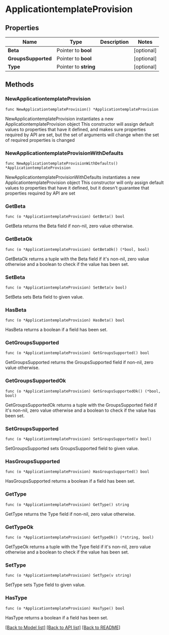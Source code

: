 # ApplicationtemplateProvision

## Properties

Name | Type | Description | Notes
------------ | ------------- | ------------- | -------------
**Beta** | Pointer to **bool** |  | [optional] 
**GroupsSupported** | Pointer to **bool** |  | [optional] 
**Type** | Pointer to **string** |  | [optional] 

## Methods

### NewApplicationtemplateProvision

`func NewApplicationtemplateProvision() *ApplicationtemplateProvision`

NewApplicationtemplateProvision instantiates a new ApplicationtemplateProvision object
This constructor will assign default values to properties that have it defined,
and makes sure properties required by API are set, but the set of arguments
will change when the set of required properties is changed

### NewApplicationtemplateProvisionWithDefaults

`func NewApplicationtemplateProvisionWithDefaults() *ApplicationtemplateProvision`

NewApplicationtemplateProvisionWithDefaults instantiates a new ApplicationtemplateProvision object
This constructor will only assign default values to properties that have it defined,
but it doesn't guarantee that properties required by API are set

### GetBeta

`func (o *ApplicationtemplateProvision) GetBeta() bool`

GetBeta returns the Beta field if non-nil, zero value otherwise.

### GetBetaOk

`func (o *ApplicationtemplateProvision) GetBetaOk() (*bool, bool)`

GetBetaOk returns a tuple with the Beta field if it's non-nil, zero value otherwise
and a boolean to check if the value has been set.

### SetBeta

`func (o *ApplicationtemplateProvision) SetBeta(v bool)`

SetBeta sets Beta field to given value.

### HasBeta

`func (o *ApplicationtemplateProvision) HasBeta() bool`

HasBeta returns a boolean if a field has been set.

### GetGroupsSupported

`func (o *ApplicationtemplateProvision) GetGroupsSupported() bool`

GetGroupsSupported returns the GroupsSupported field if non-nil, zero value otherwise.

### GetGroupsSupportedOk

`func (o *ApplicationtemplateProvision) GetGroupsSupportedOk() (*bool, bool)`

GetGroupsSupportedOk returns a tuple with the GroupsSupported field if it's non-nil, zero value otherwise
and a boolean to check if the value has been set.

### SetGroupsSupported

`func (o *ApplicationtemplateProvision) SetGroupsSupported(v bool)`

SetGroupsSupported sets GroupsSupported field to given value.

### HasGroupsSupported

`func (o *ApplicationtemplateProvision) HasGroupsSupported() bool`

HasGroupsSupported returns a boolean if a field has been set.

### GetType

`func (o *ApplicationtemplateProvision) GetType() string`

GetType returns the Type field if non-nil, zero value otherwise.

### GetTypeOk

`func (o *ApplicationtemplateProvision) GetTypeOk() (*string, bool)`

GetTypeOk returns a tuple with the Type field if it's non-nil, zero value otherwise
and a boolean to check if the value has been set.

### SetType

`func (o *ApplicationtemplateProvision) SetType(v string)`

SetType sets Type field to given value.

### HasType

`func (o *ApplicationtemplateProvision) HasType() bool`

HasType returns a boolean if a field has been set.


[[Back to Model list]](../README.md#documentation-for-models) [[Back to API list]](../README.md#documentation-for-api-endpoints) [[Back to README]](../README.md)


